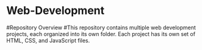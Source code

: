 # Web-Development
#Repository Overview
#This repository contains multiple web development projects, each organized into its own folder. Each project has its own set of HTML, CSS, and JavaScript files.
